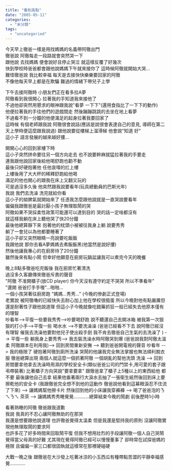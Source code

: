 ```yaml
---
title: "番到高點"
date: "2005-05-11"
categories: 
  - "未分類"
tags: 
  - "uncategoried"
---
```


今天早上徹爸一樣是用找媽媽的名義帶阿徹出門  
徹爸說 阿徹每走一段路就會突然哭一下  
跟他說 去找媽媽 便會說好且停止哭泣 就這樣反覆了好幾次  
快到學校時爸爸都會跟他說媽媽下午就來接你了 這時候阿徹就開始大哭...  
難怪徹爸說 我比較幸福 每天是去接快快樂樂要回家的阿徹  
不像他每天早上都是在欺騙 難過的情緒下帶兒子上學

下午去接阿徹時 小朋友們正在看多拉A夢  
阿徹看到我很開心 拉著我的手知道我來接他了  
不過他卻突然用懇求的眼神跟我說"看夢 一下下"(還用食指比了一下下的動作)  
他便拉著我的手往他們的遊戲間走 然後蹦蹦跳跳的去坐在地上看夢  
不過看不到一分鐘的他便滿足的起身拉著我要回家了  
這時候 有個老師跟我說 阿徹很會說話(應該是說很會表達自己的意見, 導師在第二天上學時便這麼跟我說過) 跟他說要從樓梯上溜滑梯 他會說"知道 好"  
這小子 語言發展的越來越好摟...

開開心心的回到家樓下時  
這小子突然拼命要往另一個方向走去 也不說要幹麻就猛拉著我的手要走  
連我跟他說回家後給他喝舒跑也勸不動  
最後只好硬抱著他 任他哀嚎的扛上樓  
上樓後用了大大杯的稀釋舒跑給他喝  
滿足的他也開心的跟我在床上又翻又玩的  
可是過沒多久後 他突然跟我說要看年(玩具總動員的巴斯光年)  
我說 我們去洗澡 洗完就給你看  
這小子的拗脾氣就開始來了 任憑我怎麼跟他說就是一直哭說要看年  
偏偏我跟徹爸是最討厭小孩子無理取鬧的哭  
阿徹如果不哭採柔性政策可能還可以達到目的 哭的話一定啥都沒有  
就這樣我躺在床上聽他哭了快20分鐘  
最後他總算靜下來 抱著他的枕頭小被被往我身上躺 說要秀秀  
躺了一會兒以為他都要睡著了  
這小子卻又突然眼睛一亮說要吃飯飯  
我跟他說 那你去看A夢媽媽去煮飯飯黑(他當然是說好摟)  
然後他讓我專心的在廚房待了20分鐘  
雖然後來有點小鬧 但幸好他願意在廚房玩鍋盆讓我可以煮完今天的晚餐

晚上8點多徹爸吃完飯後 我在廚房忙著清洗  
過沒多久客廳傳來徹爸斥責的聲音  
"阿徹 不准開櫃子(放CD player) 你今天沒有遵守約定不哭哭 所以不準看年"  
"還開 爸爸打手手喔"...啪啪...  
一個小孩哭著往廚房跑 "媽媽...秀秀..." (今晚的慘劇正式登場)  
老實說 被阿徹嚕的已經快失去耐心加上他在學校很搗蛋 所以今晚對他有點嚴厲但還是耐著性子跟他說道理 但這小子今晚就像吃錯藥抓狂一般已經失去他原本僅有的理智  
吵看年-->平復一些要我秀秀-->吵要喝舒跑 說不聽還自己去開冰箱 被我第一次狠狠的打小手-->平復一些 喝水水 -->不要洗澡澡 (爸爸已經看不下去 說阿徹已經沒有理智 催我去洗澡他要對他兒子使出殺手劍 我不肯去徹爸自己生氣的去洗澡了 ) --> 平復一些 躺我身上要秀秀--> 我去裝洗澡水時阿徹哭到爆 (爸爸說我對阿徹太溫柔 阿徹跟本在利用我)--> 回到房間重新安撫 --> 聽到爸爸開電視的聲音 吵看年 --> 我的極限了 硬抱著阿徹到廁所洗澡 哭鬧的他讓我完全無法掌握也無法順利脫衣服 徹爸總算出現 兩個人就這麼一個抓著阿徹 一個胡亂的幫他洗頭 洗澡 --> 回到房間要拿他拿去洗澡時用濕的學校安全卡(類似爸爸公司的門禁卡,用可愛的套子跟弔帶裝著) 比著櫃子方向哭說"要拿要拿" 跟徹爸拿了櫃子上5種以上的東西給他 都不要 最後讓他自己去拿 結果他垂著兩行大淚水去抽了一張衛生紙然後回到床上要擦乾他的安全卡 (我跟徹爸完全想不到他的這動作 徹爸說他看到這幕眼淚忍不住流了下來) --> 讓媽媽幫他擦卡片 然後回到他的小床讓我穿褲褲 --> 喝了爸爸泡的ㄋㄟㄋㄟ 茶茶 --> 讓媽媽秀秀睡覺覺............總算結束今晚的鬧劇 前後歷時1小時

看著熟睡的阿徹 徹爸跟我道歉  
我說 我真的不忍心讓阿徹無助的在那哭  
我還是想要跟他說道理 也許徹爸覺得太溫柔 但是我還是堅持我的原則 沒讓阿徹實現他無理取鬧的要求阿  
也許多花了好多時間來回取鬧平復 但我不想用壯烈的手段讓阿徹一個人自己哭鬧  
覺得當父母真的好難 尤其現在覺得阿徹已經可以慢慢董事了 卻時常在試探爸媽的極限 且偏偏一家三口都很固執就這樣常在那裡硬碰硬

大戰一晚之後 跟徹爸在大沙發上吃著冰涼的小玉西瓜有種帶點苦澀的平靜幸福感覺............
